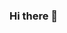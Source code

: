 ### Hi there 👋

<!--
**brunohenriquecontente/brunohenriquecontente** is a ✨ _special_ ✨ repository because its `README.md` (this file) appears on your GitHub profile.

Here are some ideas to get you started:

- 🔭 I’m currently studying programming tecnologies
- 🌱 I’m currently learning ... HTML5, JAVASCRIPT e CSS
- 👯 I’m looking to collaborate on ...
- 🤔 I’m looking for help with ...
- 💬 Ask me about ...
- 📫 How to reach me: https://www.linkedin.com/in/brunohenriquecontente/
- 😄 Pronouns: ...
- ⚡ Fun fact:  English enthusiast and former militar..y

